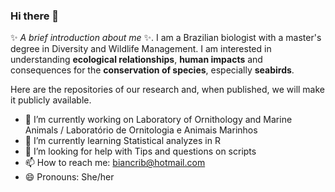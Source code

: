 ### Hi there 👋

✨ _A brief introduction about me_ ✨. I am a Brazilian biologist with a master's degree in Diversity and Wildlife Management. I am interested in understanding **ecological relationships**, **human impacts** and consequences for the **conservation of species**, especially **seabirds**.

Here are the repositories of our research and, when published, we will make it publicly available.


- 🔭 I’m currently working on Laboratory of Ornithology and Marine Animals / Laboratório de Ornitologia e Animais Marinhos
- 🌱 I’m currently learning Statistical analyzes in R
- 🤔 I’m looking for help with Tips and questions on scripts
- 📫 How to reach me: biancrib@hotmail.com
- 😄 Pronouns: She/her
